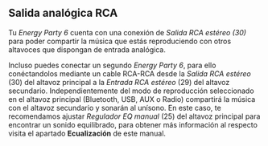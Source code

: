 ## Salida analógica RCA

Tu *Energy Party 6* cuenta con una conexión de *Salida RCA estéreo (30)* para poder compartir la música que estás reproduciendo con otros altavoces que dispongan de entrada analógica.

Incluso puedes conectar un segundo *Energy Party 6*, para ello conéctandolos mediante un cable RCA-RCA desde la *Salida RCA estéreo* (30) del altavoz principal a la *Entrada RCA estéreo* (29) del altavoz secundario. Independientemente del modo de reproducción seleccionado en el altavoz principal (Bluetooth, USB,  AUX o Radio) compartirá la música con el altavoz secundario y sonarán al unísono. En este caso, te recomendamos ajustar *Regulador EQ manual* (25) del altavoz principal para encontrar un sonido equilibrado, para obtener más información al respecto visita el apartado **Ecualización** de este manual.

